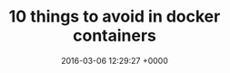 ---
title: "10 things to avoid in docker containers"
date: 2016-03-06 12:29:27 +0000
url: https://developerblog.redhat.com/2016/02/24/10-things-to-avoid-in-docker-containers/
---
